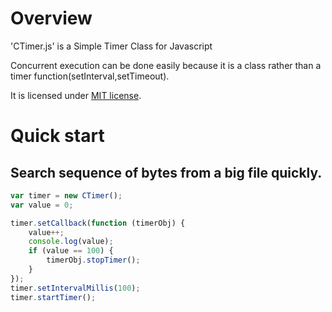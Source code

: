 # Overview
'CTimer.js' is a Simple Timer Class for Javascript

Concurrent execution can be done easily because it is a class rather than a timer function(setInterval,setTimeout).

It is licensed under [MIT license](https://opensource.org/licenses/MIT).

# Quick start
## Search sequence of bytes from a big file quickly.

```js
var timer = new CTimer();
var value = 0;

timer.setCallback(function (timerObj) {
    value++;
    console.log(value);
    if (value == 100) {
        timerObj.stopTimer();
    }
});
timer.setIntervalMillis(100);
timer.startTimer();
```
